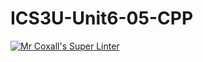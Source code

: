 # ICS3U-Unit6-05-CPP

[![Mr Coxall's Super Linter](https://github.com/joannesanthosh/ICS3U-Unit6-05-CPP/workflows/Mr%20Coxall's%20Super%20Linter/badge.svg)](https://github.com/joannesanthosh/ICS3U-Unit6-05-CPP/actions/)
